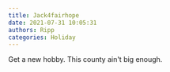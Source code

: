 ```yaml
---
title: Jack4fairhope
date: 2021-07-31 10:05:31
authors: Ripp
categories: Holiday
---
```


 Get a new hobby. This county ain't big enough.